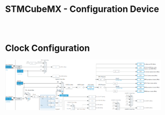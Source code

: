 # STMCubeMX - Configuration Device

<BR>
<BR>
<H1>Clock Configuration</H1>
<img src="Clock Configuration.png">
